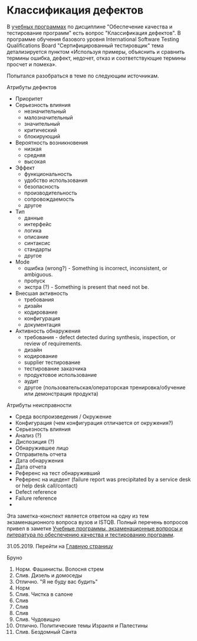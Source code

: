 # Классификация дефектов

В [учебных программах](2016-08-14-educational-programs-exam-questions-and-literature.md) по дисциплине "Обеспечение качества и тестирование программ" есть вопрос "Классификация дефектов". В программе обучения базового уровня International Software Testing Qualifications Board "Сертифицированный тестировщик" тема детализируется пунктом «Используя примеры, объяснить и сравнить термины ошибка, дефект, недочет, отказ и соответствующие термины просчет и помеха».

Попытался разобраться в теме по следующим источникам.

Атрибуты дефектов

- Приоритет
- Серьезность влияния
  - незначительный
  - малозначительный
  - значительный
  - критический
  - блокирующий
- Вероятность возникновения
  - низкая
  - средняя
  - высокая
- Эффект
  - функциональность
  - удобство использования
  - безопасность
  - производительность
  - сопровождаемость
  - другое
- Тип
  - данные
  - интерфейс
  - логика
  - описание
  - синтаксис
  - стандарты
  - другое
- Mode
  - ошибка (wrong?) - Something is incorrect, inconsistent, or ambiguous. 
  - пропуск
  - экстра (?) - Something is present that need not be. 
- Внесшая активность
  - требования
  - дизайн
  - кодирование
  - конфигурация
  - документация
- Активность обнаружения
  - требования - defect detected during synthesis, inspection, or review of requirements. 
  - дизайн
  - кодирование
  - supplier тестирование
  - тестирование заказчика
  - продуктовое использование
  - аудит
  - другое (пользовательская/операторская тренировка/обучение или демонстрация продукта)

Атрибуты неисправности

- Среда воспроизведения / Окружение
- Конфигурация (чем конфигурация отличается от окружения?)
- Серьезность влияния
- Анализ (?)
- Диспозиция (?)
- Обнаружившее лицо
- Отправитель отчета
- Дата обнаружения
- Дата отчета
- Референс на тест обнаруживший
- Референс на ицедент (failure report was precipitated by a service desk or help desk call/contact)
- Defect reference
- Failure reference 
- 

Эта заметка-конспект является ответом на одну из тем экзаменационного вопроса вузов и ISTQB. Полный перечень вопросов привел в заметке [Учебные программы, экзаменационные вопросы и литература по обеспечению качества и тестированию программ](/2016-08-14-educational-programs-exam-questions-and-literature.md).

31.05.2019. Перейти на [Главную страницу](./)

Бруно

1. Норм. Фашинисты. Волосня стрем
2. Слив. Дизель и домоседы
3. Отлично. "Я не буду вас будить"
4. Норм
5. Слив. Чистка в салоне
6. Слив
7. Слив
8. Слив
9. Слив. Чудовищно
10. Отлично. Политические темы Израиля и Палестины
11. Слив. Бездомный Санта